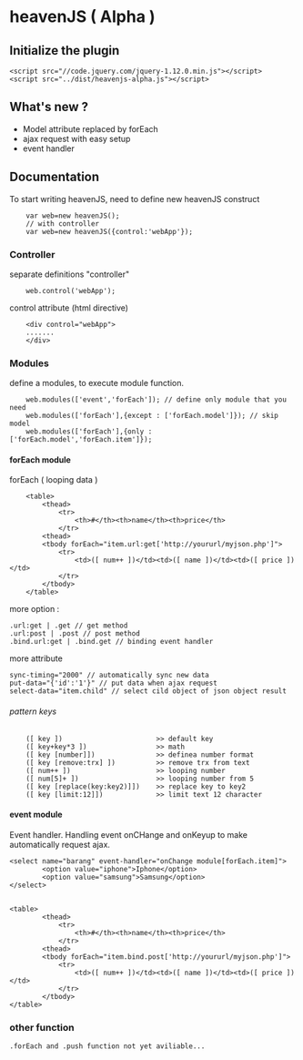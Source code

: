 # heavenJS ( Alpha )

## Initialize the plugin
    <script src="//code.jquery.com/jquery-1.12.0.min.js"></script>
    <script src="../dist/heavenjs-alpha.js"></script>
    

## What's new ?
 - Model attribute replaced by forEach
 - ajax request with easy setup
 - event handler
 
## Documentation
To start writing heavenJS, need to define new heavenJS construct

        var web=new heavenJS();
        // with controller
        var web=new heavenJS({control:'webApp'});
    
### Controller
separate definitions "controller"

        web.control('webApp');
    
control attribute (html directive)   

        <div control="webApp">
        .......
        </div>
        
### Modules
define a modules, to execute module function.

        web.modules(['event','forEach']); // define only module that you need
        web.modules(['forEach'],{except : ['forEach.model']}); // skip model
        web.modules(['forEach'],{only : ['forEach.model','forEach.item']}); 


#### forEach module
forEach ( looping data )

        <table>
            <thead>
                <tr>
                    <th>#</th><th>name</th><th>price</th>
                </tr>
            <thead>
            <tbody forEach="item.url:get['http://yoururl/myjson.php']">
                <tr>
                    <td>([ num++ ])</td><td>([ name ])</td><td>([ price ])</td>
                </tr>
            </tbody>
        </table>
        
more option :

    .url:get | .get // get method
    .url:post | .post // post method
    .bind.url:get | .bind.get // binding event handler 
    
more attribute
    
    sync-timing="2000" // automatically sync new data
    put-data="{'id':'1'}" // put data when ajax request
    select-data="item.child" // select cild object of json object result
    
###### pattern keys
        ([ key ])                       >> default key
        ([ key+key*3 ])                 >> math
        ([ key [number]])               >> definea number format
        ([ key [remove:trx] ])          >> remove trx from text
        ([ num++ ])                     >> looping number
        ([ num[5]+ ])                   >> looping number from 5
        ([ key [replace(key:key2)]])    >> replace key to key2
        ([ key [limit:12]])             >> limit text 12 character

#### event module
Event handler. Handling event onCHange and onKeyup to make automatically request ajax.

    <select name="barang" event-handler="onChange module[forEach.item]">
            <option value="iphone">Iphone</option>
            <option value="samsung">Samsung</option>
    </select>
        

    <table>
            <thead>
                <tr>
                    <th>#</th><th>name</th><th>price</th>
                </tr>
            <thead>
            <tbody forEach="item.bind.post['http://yoururl/myjson.php']">
                <tr>
                    <td>([ num++ ])</td><td>([ name ])</td><td>([ price ])</td>
                </tr>
            </tbody>
    </table>

    
### other function
    .forEach and .push function not yet aviliable...
